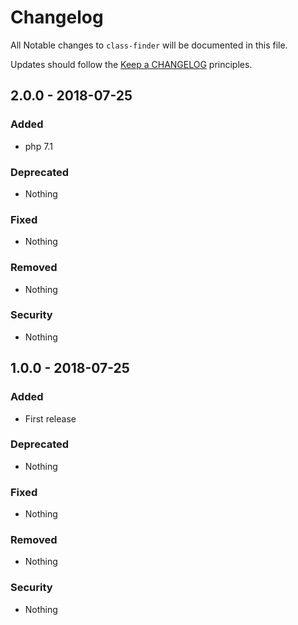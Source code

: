 # Changelog

All Notable changes to `class-finder` will be documented in this file.

Updates should follow the [Keep a CHANGELOG](http://keepachangelog.com/) principles.

## 2.0.0 - 2018-07-25

### Added
- php 7.1

### Deprecated
- Nothing

### Fixed
- Nothing

### Removed
- Nothing

### Security
- Nothing

## 1.0.0 - 2018-07-25

### Added
- First release

### Deprecated
- Nothing

### Fixed
- Nothing

### Removed
- Nothing

### Security
- Nothing
